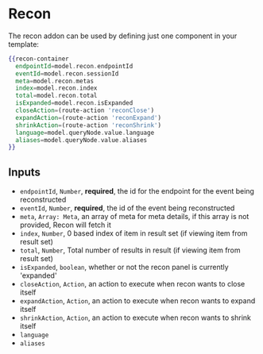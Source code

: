 # Recon

The recon addon can be used by defining just one component in your template:

```hbs
{{recon-container
  endpointId=model.recon.endpointId
  eventId=model.recon.sessionId
  meta=model.recon.metas
  index=model.recon.index
  total=model.recon.total
  isExpanded=model.recon.isExpanded
  closeAction=(route-action 'reconClose')
  expandAction=(route-action 'reconExpand')
  shrinkAction=(route-action 'reconShrink')
  language=model.queryNode.value.language
  aliases=model.queryNode.value.aliases
}}
```

## Inputs

* `endpointId`, `Number`, __required__, the id for the endpoint for the event being reconstructed
* `eventId`, `Number`, __required__, the id of the event being reconstructed
* `meta`, `Array: Meta`, an array of meta for meta details, if this array is not provided, Recon will fetch it
* `index`, `Number`, 0 based index of item in result set (if viewing item from result set)
* `total`, `Number`, Total number of results in result (if viewing item from result set)
* `isExpanded`, `boolean`, whether or not the recon panel is currently 'expanded'
* `closeAction`, `Action`, an action to execute when recon wants to close itself
* `expandAction`, `Action`, an action to execute when recon wants to expand itself
* `shrinkAction`, `Action`, an action to execute when recon wants to shrink itself
* `language`
* `aliases`